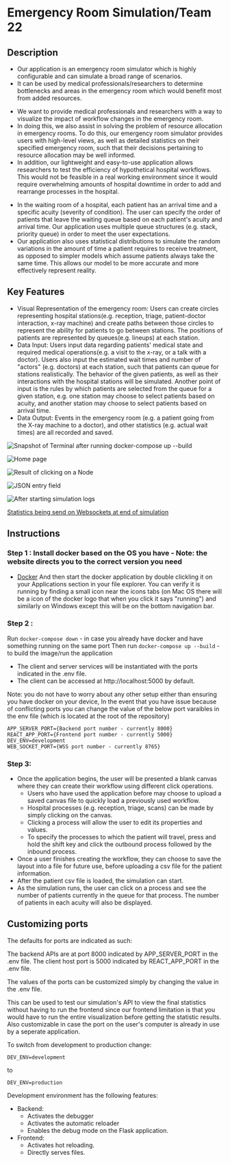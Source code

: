 # Emergency Room Simulation/Team 22

## Description 
 - Our application is an emergency room simulator which is highly configurable and can simulate a broad range of scenarios.
 - It can be used by medical professionals/researchers to determine bottlenecks and areas in the emergency room which would benefit most from added resources.

 <!-- * What is the problem you're trying to solve? -->
 - We want to provide medical professionals and researchers with a way to visualize the impact of workflow changes in the emergency room.
 - In doing this, we also assist in solving the problem of resource allocation in emergency rooms. To do this, our emergency room simulator provides users with high-level views, as well as detailed statistics on their specified emergency room, such that their decisions pertaining to resource allocation may be well informed.
 - In addition, our lightweight and easy-to-use application allows researchers to test the efficiency of hypothetical hospital workflows. This would not be feasible in a real working environment since it would require overwhelming amounts of hospital downtime in order to add and rearrange processes in the hospital.

 <!-- * Is there any context required to understand **why** the application solves this problem? -->
 - In the waiting room of a hospital, each patient has an arrival time and a specific acuity (severity of condition). The user can specify the order of patients that leave the waiting queue based on each patient's acuity and arrival time. Our application uses multiple queue structures (e.g. stack, priority queue) in order to meet the user expectations.
 - Our application also uses statistical distributions to simulate the random variations in the amount of time a patient requires to receive treatment, as opposed to simpler models which assume patients always take the same time. This allows our model to be more accurate and more effectively represent reality.

## Key Features
 <!-- * Describe the key features in the application that the user can access
 * Feel free to provide a breakdown or detail for each feature that is most appropriate for your application -->
 * Visual Representation of the emergency room: Users can create circles representing hospital stations(e.g. reception, triage, patient-doctor interaction, x-ray machine) and create paths between those circles to represent the ability for patients to go between stations. The positions of patients are represented by queues(e.g. lineups) at each station.
 * Data Input: Users input data regarding patients' medical state and required medical operations(e.g. a visit to the x-ray, or a talk with a doctor). Users also input the estimated wait times and number of "actors" (e.g. doctors) at each station, such that patients can queue for stations realistically. The behavior of the given patients, as well as their interactions with the hospital stations will be simulated. Another point of input is the rules by which patients are selected from the queue for a given station, e.g. one station may choose to select patients based on acuity, and another station may choose to select patients based on arrival time.
 * Data Output: Events in the emergency room (e.g. a patient going from the X-ray machine to a doctor), and other statistics (e.g. actual wait times) are all recorded and saved.
 

 ![Snapshot of Terminal after running docker-compose up --build](https://github.com/csc301-fall-2019/team-project-ml-simulation-vector-institute/blob/master/deliverables/ServerStarting.png)

 ![Home page](https://github.com/csc301-fall-2019/team-project-ml-simulation-vector-institute/blob/master/deliverables/homepage.png)

 ![Result of clicking on a Node](https://github.com/csc301-fall-2019/team-project-ml-simulation-vector-institute/blob/master/deliverables/nodeexpanded.png)

![JSON entry field](https://github.com/csc301-fall-2019/team-project-ml-simulation-vector-institute/blob/master/deliverables/jsonentry.png)

 ![After starting simulation logs](https://github.com/csc301-fall-2019/team-project-ml-simulation-vector-institute/blob/master/deliverables/logsduringexecution.png)

[Statistics being send on Websockets at end of simulation](https://github.com/csc301-fall-2019/team-project-ml-simulation-vector-institute/blob/master/deliverables/statistics.png)


## Instructions
 <!-- * Clear instructions for how to use the application from the end-user's perspective
 * How do you access it? Are accounts pre-created or does a user register? Where do you start? etc. 
 * Provide clear steps for using each feature described above
 * If you cannot deploy your application for technical reasons, please let your TA know at the beginning of the iteration. You will need to demo the application to your partner either way. -->
### Step 1 : Install docker based on the OS you have - Note: the website directs you to the correct version you need 
* [Docker](https://www.docker.com/products/docker-desktop)
And then start the docker application by double clickling it on your Applications section in your 
file explorer. You can verify it is running by finding a small icon near the icons tabs (on Mac OS there will be a icon of the docker logo that when you click it says "running") and similarly on Windows except this will be on the bottom navigation bar.

### Step 2 :
Run ```docker-compose down``` - in case you already have docker and have something running on the same port
Then run ```docker-compose up --build``` - to build the image/run the application
  - The client and server services will be instantiated with the ports indicated in the .env file.
  - The client can be accessed at http://localhost:5000 by default.

Note: you do not have to worry about any other setup either than ensuring you have docker on your device, 
In the event that you have issue because of conflicting ports you can change the value of the below port
varaibles in the env file (which is located at the root of the repository)
```
APP_SERVER_PORT={Backend port number - currently 8000}
REACT_APP_PORT={Frontend port number - currently 5000}
DEV_ENV=development
WEB_SOCKET_PORT={WSS port number - currently 8765}
```
### Step 3:
- Once the application begins, the user will be presented a blank canvas where they can create their workflow using different click operations.
  - Users who have used the application before may choose to upload a saved canvas file to quickly load a previously used workflow.
  - Hospital processes (e.g. reception, triage, scans) can be made by simply clicking on the canvas.
  - Clicking a process will allow the user to edit its properties and values.
  - To specify the processes to which the patient will travel, press and hold the shift key and click the outbound process followed by the inbound process.
- Once a user finishes creating the workflow, they can choose to save the layout into a file for future use, before uploading a csv file for the patient information.
- After the patient csv file is loaded, the simulation can start.
- As the simulation runs, the user can click on a process and see the number of patients currently in the queue for that process. The number of patients in each acuity will also be displayed.

## Customizing ports

The defaults for ports are indicated as such:

The backend APIs are at port 8000 indicated by APP_SERVER_PORT in the .env file.
The client host port is 5000 indicated by REACT_APP_PORT in the .env file.

The values of the ports can be customized simply by changing the value in the .env file.

This can be used to test our simulation's API to view the final statistics without having to run the frontend since our frontend limitation is that you would have to run the entire visualization before getting the statistic results.
Also customizable in case the port on the user's computer is already in use by a seperate application.

To switch from development to production change:

```
DEV_ENV=development
```

to 

```
DEV_ENV=production
```

Development environment has the following features:
- Backend:
  - Activates the debugger 
  - Activates the automatic reloader
  - Enables the debug mode on the Flask application.
- Frontend:
  - Activates hot reloading.
  - Directly serves files.
